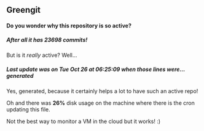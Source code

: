 ## Greengit

#### Do you wonder why this repository is so active?

##### After all it has 23698 commits!

But is it *really* active? Well...

##### Last update was on Tue Oct 26 at 06:25:09 when those lines were... generated

Yes, generated, because it certainly helps a lot to have such an active repo!

Oh and there was **26%** disk usage on the machine
where there is the cron updating this file.

Not the best way to monitor a VM in the cloud but it works! :)
